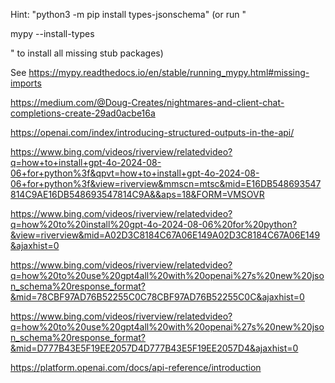 Hint: "python3 -m pip install types-jsonschema"
(or run "

mypy --install-types

" to install all missing stub packages)


See https://mypy.readthedocs.io/en/stable/running_mypy.html#missing-imports


https://medium.com/@Doug-Creates/nightmares-and-client-chat-completions-create-29ad0acbe16a

https://openai.com/index/introducing-structured-outputs-in-the-api/

https://www.bing.com/videos/riverview/relatedvideo?q=how+to+install+gpt-4o-2024-08-06+for+python%3f&qpvt=how+to+install+gpt-4o-2024-08-06+for+python%3f&view=riverview&mmscn=mtsc&mid=E16DB548693547814C9AE16DB548693547814C9A&&aps=18&FORM=VMSOVR

https://www.bing.com/videos/riverview/relatedvideo?q=how%20to%20install%20gpt-4o-2024-08-06%20for%20python?&view=riverview&mid=A02D3C8184C67A06E149A02D3C8184C67A06E149&ajaxhist=0

https://www.bing.com/videos/riverview/relatedvideo?q=how%20to%20use%20gpt4all%20with%20openai%27s%20new%20json_schema%20response_format?&mid=78CBF97AD76B52255C0C78CBF97AD76B52255C0C&ajaxhist=0

https://www.bing.com/videos/riverview/relatedvideo?q=how%20to%20use%20gpt4all%20with%20openai%27s%20new%20json_schema%20response_format?&mid=D777B43E5F19EE2057D4D777B43E5F19EE2057D4&ajaxhist=0

https://platform.openai.com/docs/api-reference/introduction